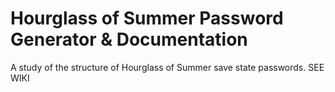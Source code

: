 # Hourglass of Summer Password Generator & Documentation

A study of the structure of Hourglass of Summer save state passwords. SEE WIKI
